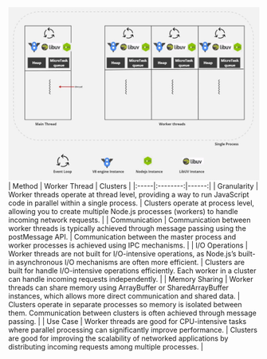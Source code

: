 

![alt text](<Single Process.jpeg>)
| Method |  Worker Thread  | Clusters |
|:-----|:--------:|------:|
| Granularity   | Worker threads operate at thread level, providing a way to run JavaScript code in parallel within a single process. | Clusters operate at process level, allowing you to create multiple Node.js processes (workers) to handle incoming network requests. |
| Communication   |  Communication between worker threads is typically achieved through message passing using the postMessage API.  |   Communication between the master process and worker processes is achieved using IPC mechanisms. |
| I/O Operations   | Worker threads are not built for I/O-intensive operations, as Node.js’s built-in asynchronous I/O mechanisms are often more efficient. |    Clusters are built for handle I/O-intensive operations efficiently. Each worker in a cluster can handle incoming requests independently. |
| Memory Sharing   | Worker threads can share memory using ArrayBuffer or SharedArrayBuffer instances, which allows more direct communication and shared data. |    Clusters operate in separate processes so memory is isolated between them. Communication between clusters is often achieved through message passing. |
| Use Case   | Worker threads are good for CPU-intensive tasks where parallel processing can significantly improve performance. |    Clusters are good for improving the scalability of networked applications by distributing incoming requests among multiple processes. |
